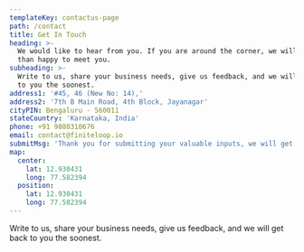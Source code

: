 ```yaml
---
templateKey: contactus-page
path: /contact
title: Get In Touch
heading: >-
  We would like to hear from you. If you are around the corner, we will be more
  than happy to meet you.
subheading: >-
  Write to us, share your business needs, give us feedback, and we will get back
  to you the soonest.
address1: '#45, 46 (New No: 14),'
address2: '7th B Main Road, 4th Block, Jayanagar'
cityPIN: Bengaluru - 560011
stateCountry: 'Karnataka, India'
phone: +91 9880310676
email: contact@finiteloop.io
submitMsg: 'Thank you for submitting your valuable inputs, we will get back to you soon.'
map:
  center:
    lat: 12.930431
    long: 77.582394
  position:
    lat: 12.930431
    long: 77.582394
---
```


Write to us, share your business needs, give us feedback, and we will get back to you the soonest.
